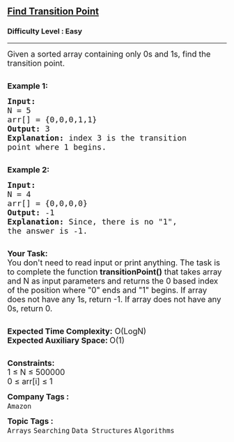 <h2><a href="https://practice.geeksforgeeks.org/problems/find-transition-point-1587115620/1?utm_source=gfg&utm_medium=article&utm_campaign=bottom_sticky_on_article">Find Transition Point</a></h2><h3>Difficulty Level : Easy</h3><hr><div class="problems_problem_content__Xm_eO"><p><span style="font-size:18px">Given a sorted array containing only 0s and 1s, find the transition point.&nbsp;</span></p>

<p><br>
<span style="font-size:18px"><strong>Example 1:</strong></span></p>

<pre><span style="font-size:18px"><strong>Input:</strong>
N = 5
arr[] = {0,0,0,1,1}
<strong>Output:</strong> 3
<strong>Explanation:</strong> index 3 is the transition 
point where 1 begins.</span></pre>

<p><br>
<span style="font-size:18px"><strong>Example 2:</strong></span></p>

<pre><span style="font-size:18px"><strong>Input:</strong>
N = 4
arr[] = {0,0,0,0}
<strong>Output:</strong> -1
<strong>Explanation:</strong> Since, there is no "1",
the answer is -1.</span></pre>

<p><br>
<span style="font-size:18px"><strong>Your Task:</strong><br>
You don't need to read input or print anything. The task is to complete the function <strong>transitionPoint()</strong> that takes array and N as input parameters and returns the 0 based index of the position where "0" ends and "1" begins. If array does not have any 1s, return -1. If array does not have any 0s, return 0.</span></p>

<p><br>
<span style="font-size:18px"><strong>Expected Time Complexity:</strong> O(LogN)<br>
<strong>Expected Auxiliary Space: </strong>O(1)</span></p>

<p><br>
<span style="font-size:18px"><strong>Constraints:</strong><br>
1 ≤ N ≤ 500000<br>
0 ≤ arr[i] ≤ 1</span></p>
</div><p><span style=font-size:18px><strong>Company Tags : </strong><br><code>Amazon</code>&nbsp;<br><p><span style=font-size:18px><strong>Topic Tags : </strong><br><code>Arrays</code>&nbsp;<code>Searching</code>&nbsp;<code>Data Structures</code>&nbsp;<code>Algorithms</code>&nbsp;